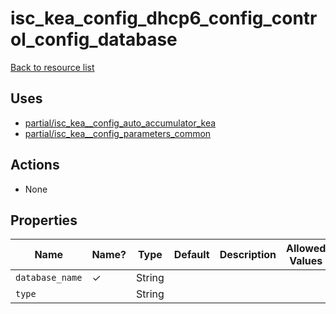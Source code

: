 # isc_kea_config_dhcp6_config_control_config_database

[Back to resource list](../README.md#resources)

## Uses

- [partial/isc_kea__config_auto_accumulator_kea](partial/isc_kea__config_auto_accumulator_kea.md)
- [partial/isc_kea__config_parameters_common](partial/isc_kea__config_parameters_common.md)

## Actions

- None

## Properties

| Name            | Name? | Type   | Default | Description | Allowed Values |
| --------------- | ----- | ------ | ------- | ----------- | -------------- |
| `database_name` | ✓     | String |         |             |                |
| `type`          |       | String |         |             |                |
